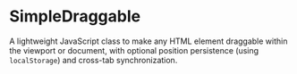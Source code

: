 # SimpleDraggable
A lightweight JavaScript class to make any HTML element draggable within the viewport or document, with optional position persistence (using `localStorage`) and cross-tab synchronization.
